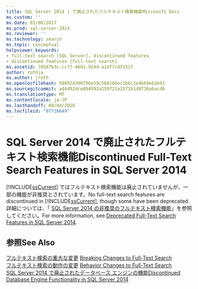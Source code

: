 ```yaml
---
title: SQL Server 2014 | で廃止されたフルテキスト検索機能Microsoft Docs
ms.custom: ''
ms.date: 03/06/2017
ms.prod: sql-server-2014
ms.reviewer: ''
ms.technology: search
ms.topic: conceptual
helpviewer_keywords:
- full-text search [SQL Server], discontinued features
- discontinued features [full-text search]
ms.assetid: 70587b3c-cc77-4681-924d-a1df7cdf1517
author: rothja
ms.author: jroth
ms.openlocfilehash: 50892d39079be59c5b016bec1bbc1e4b69eb2e91
ms.sourcegitcommit: ad4d92dce894592a259721a1571b1d8736abacdb
ms.translationtype: MT
ms.contentlocale: ja-JP
ms.lasthandoff: 08/04/2020
ms.locfileid: "87716649"
---
```

# <a name="discontinued-full-text-search-features-in-sql-server-2014"></a><span data-ttu-id="188a8-102">SQL Server 2014 で廃止されたフルテキスト検索機能</span><span class="sxs-lookup"><span data-stu-id="188a8-102">Discontinued Full-Text Search Features in SQL Server 2014</span></span>
  <span data-ttu-id="188a8-103">[!INCLUDE[ssCurrent](../includes/sscurrent-md.md)] ではフルテキスト検索機能は廃止されていませんが、一部の機能が非推奨とされています。</span><span class="sxs-lookup"><span data-stu-id="188a8-103">No full-text search features are discontinued in [!INCLUDE[ssCurrent](../includes/sscurrent-md.md)], though some have been deprecated.</span></span> <span data-ttu-id="188a8-104">詳細については、「 [SQL Server 2014 の非推奨のフルテキスト検索機能](../relational-databases/search/deprecated-full-text-search-features-in-sql-server-2016.md)」を参照してください。</span><span class="sxs-lookup"><span data-stu-id="188a8-104">For more information, see [Deprecated Full-Text Search Features in SQL Server 2014](../relational-databases/search/deprecated-full-text-search-features-in-sql-server-2016.md).</span></span>  
  
## <a name="see-also"></a><span data-ttu-id="188a8-105">参照</span><span class="sxs-lookup"><span data-stu-id="188a8-105">See Also</span></span>  
 <span data-ttu-id="188a8-106">[フルテキスト検索の重大な変更](breaking-changes-to-full-text-search.md) </span><span class="sxs-lookup"><span data-stu-id="188a8-106">[Breaking Changes to Full-Text Search](breaking-changes-to-full-text-search.md) </span></span>  
 <span data-ttu-id="188a8-107">[フルテキスト検索の動作の変更](behavior-changes-to-full-text-search.md) </span><span class="sxs-lookup"><span data-stu-id="188a8-107">[Behavior Changes to Full-Text Search](behavior-changes-to-full-text-search.md) </span></span>  
 [<span data-ttu-id="188a8-108">SQL Server 2014 で廃止されたデータベース エンジンの機能</span><span class="sxs-lookup"><span data-stu-id="188a8-108">Discontinued Database Engine Functionality in SQL Server 2014</span></span>](discontinued-database-engine-functionality-in-sql-server-2016.md)  
  
  
